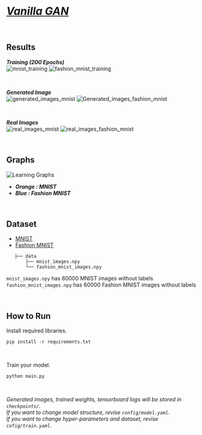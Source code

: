 # _[Vanilla GAN](https://arxiv.org/pdf/1406.2661.pdf)_

<br/>

## Results

**_Training (200 Epochs)_**  
![mnist_training](https://user-images.githubusercontent.com/67945103/124488902-5c44d500-ddeb-11eb-93fc-da9e37207fb2.gif)
![fashion_mnist_training](https://user-images.githubusercontent.com/67945103/124488565-f8baa780-ddea-11eb-89c8-8cd936862fa6.gif)

<br/>

**_Generated Image_**  
![generated_images_mnist](https://user-images.githubusercontent.com/67945103/124448990-f8f07e00-ddbd-11eb-8ffa-4e428d5ad689.png)
![Generated_images_fashion_mnist](https://user-images.githubusercontent.com/67945103/124488621-053f0000-ddeb-11eb-8186-bd43cb1a5c11.png)

<br/>

**_Real Images_**  
![real_images_mnist](https://user-images.githubusercontent.com/67945103/124446616-8c747f80-ddbb-11eb-8d91-ec89c329f70c.png)
![real_images_fashion_mnist](https://user-images.githubusercontent.com/67945103/124488594-ff491f00-ddea-11eb-8fbd-f88f263adc5a.png)

<br/>

## Graphs
![Learning Graphs](https://user-images.githubusercontent.com/67945103/124487902-32d77980-ddea-11eb-990c-8889556f91b6.png)

- **_Orange : MNIST_**
- **_Blue : Fashion MNIST_**

<br/>

## Dataset 

- [MNIST](https://drive.google.com/file/d/1-8vLwENbumOMHJD5ZS8hBmSIW_flT6tn/view?usp=sharing)
- [Fashion MNIST](https://drive.google.com/file/d/1-8vLwENbumOMHJD5ZS8hBmSIW_flT6tn/view?usp=sharing)
```text
   ├── data
       ├── mnist_images.npy
       └── fashion_mnist_images.npy 
```

```mnist_images.npy``` has 60000 MNIST images without labels   
```fashion_mnist_images.npy``` has 60000 Fashion MNIST images without labels

<br/>

## How to Run

Install required libraries.
```shell
pip install -r requirements.txt
```

<br/>

Train your model.
```shell
python main.py
```

<br/>

_Generated images, trained weights, tensorboard logs will be stored in ```checkpoints/```._  
_If you want to change model structure, revise ```config/model.yaml```._  
_If you want to change hyper-parameters and dataset, revise ```cofig/train.yaml```._
